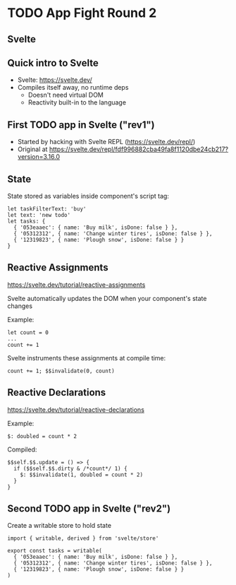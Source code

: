 # TODO App Fight Round 2

## Svelte

## Quick intro to Svelte

- Svelte: https://svelte.dev/
- Compiles itself away, no runtime deps
  - Doesn't need virtual DOM
  - Reactivity built-in to the language

## First TODO app in Svelte ("rev1")

- Started by hacking with Svelte REPL (https://svelte.dev/repl/)
- Original at https://svelte.dev/repl/fdf996882cba49fa8f1120dbe24cb217?version=3.16.0

## State

State stored as variables inside component's script tag:

    let taskFilterText: 'buy'
    let text: 'new todo'
    let tasks: {
      { '053eaaec': { name: 'Buy milk', isDone: false } },
      { '05312312', { name: 'Change winter tires', isDone: false } },
      { '12319823', { name: 'Plough snow', isDone: false } }
    }

## Reactive Assignments

https://svelte.dev/tutorial/reactive-assignments

Svelte automatically updates the DOM when your component's state changes

Example:

    let count = 0
    ...
    count += 1

Svelte instruments these assignments at compile time:

    count += 1; $$invalidate(0, count)

## Reactive Declarations

https://svelte.dev/tutorial/reactive-declarations


Example:

    $: doubled = count * 2

Compiled:

    $$self.$$.update = () => {
      if ($$self.$$.dirty & /*count*/ 1) {
        $: $$invalidate(1, doubled = count * 2)
      }
    }

## Second TODO app in Svelte ("rev2")

Create a writable store to hold state

    import { writable, derived } from 'svelte/store'

    export const tasks = writable(
      { '053eaaec': { name: 'Buy milk', isDone: false } },
      { '05312312', { name: 'Change winter tires', isDone: false } },
      { '12319823', { name: 'Plough snow', isDone: false } }
    )
